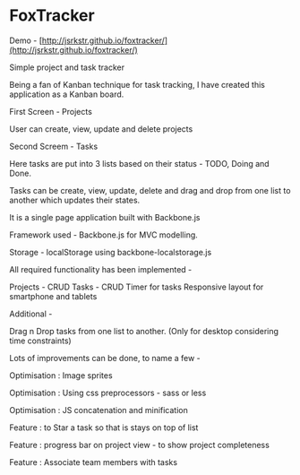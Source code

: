 FoxTracker
==========

Demo - [http://jsrkstr.github.io/foxtracker/](http://jsrkstr.github.io/foxtracker/)


Simple project and task tracker

Being a fan of Kanban technique for task tracking, I have created this application as a Kanban board.

First Screen - Projects 

User can create, view, update and delete projects

Second Screem - Tasks

Here tasks are put into 3 lists based on their status - TODO, Doing and Done.

Tasks can be create, view, update, delete and drag and drop from one list to another which updates their states.

It is a single page application built with Backbone.js

Framework used - Backbone.js for MVC modelling.

Storage - localStorage using backbone-localstorage.js 

All required functionality has been implemented - 

Projects - CRUD
Tasks - CRUD
Timer for tasks
Responsive layout for smartphone and tablets

Additional - 

Drag n Drop tasks from one list to another. (Only for desktop considering time constraints)


Lots of improvements can be done, to name a few - 

Optimisation : Image sprites

Optimisation : Using css preprocessors - sass or less

Optimisation : JS concatenation and minification

Feature : to Star a task so that is stays on top of list

Feature : progress bar on project view - to show project completeness

Feature : Associate team members with tasks
